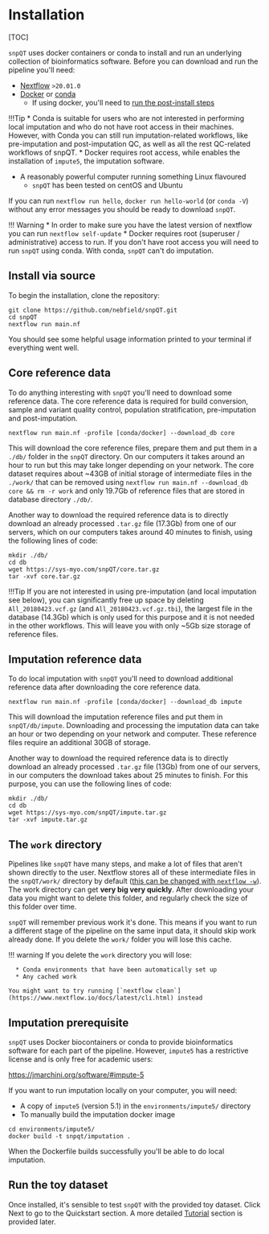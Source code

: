 # Installation

[TOC]

`snpQT` uses docker containers or conda to install and run an underlying collection of bioinformatics software. Before you can download and run the pipeline you'll need:

* [Nextflow](https://www.nextflow.io) `>20.01.0`
* [Docker](https://docs.docker.com/get-docker/) or [conda](https://docs.conda.io/projects/conda/en/latest/user-guide/install/)
    * If using docker, you'll need to [run the post-install steps](https://docs.docker.com/engine/install/linux-postinstall/)

!!!Tip
	* Conda is suitable for users who are not interested in performing local imputation and who do not have root access in their machines. However, with Conda you can still run imputation-related workflows, like pre-imputation and post-imputation QC, as well as all the rest QC-related workflows of snpQT.
	* Docker requires root access, while enables the installation of `impute5`, the imputation software.
		
* A reasonably powerful computer running something Linux flavoured 
    * `snpQT` has been tested on centOS and Ubuntu

If you can run `nextflow run hello`, `docker run hello-world` (or `conda -V`) without any error messages you should be ready to download `snpQT`. 
    
!!! Warning
	* In order to make sure you have the latest version of nextflow you can run `nextflow self-update`
	* Docker requires root (superuser / administrative) access to run. If you don't have root access you will need to run `snpQT` using conda. With conda, `snpQT` can't do imputation.

	
## Install via source

To begin the installation, clone the repository:

```
git clone https://github.com/nebfield/snpQT.git
cd snpQT
nextflow run main.nf
```

You should see some helpful usage information printed to your terminal if everything went well.

## Core reference data

To do anything interesting with `snpQT` you'll need to download some reference data. The core reference data is required for build conversion, sample and variant quality control, population stratification, pre-imputation and post-imputation.

```
nextflow run main.nf -profile [conda/docker] --download_db core
```

This will download the core reference files, prepare them and put them in a `./db/` folder in the `snpQT` directory. On our computers it takes around an hour to run but this may take longer depending on your network. The core dataset requires about ~43GB of initial storage of intermediate files in the `./work/` that can be removed using `nextflow run main.nf --download_db core && rm -r work` and only 19.7Gb of reference files that are stored in database directory `./db/`.

Another way to download the required reference data is to directly download an already processed `.tar.gz` file (17.3Gb) from one of our servers, which on our computers takes around 40 minutes to finish, using the following lines of code:

```
mkdir ./db/
cd db
wget https://sys-myo.com/snpQT/core.tar.gz
tar -xvf core.tar.gz
```

!!!Tip
	If you are not interested in using pre-imputation (and local imputation see below), you can significantly free up space by deleting `All_20180423.vcf.gz` (and `All_20180423.vcf.gz.tbi`), the largest file in the database (14.3Gb) which is only used for this purpose and it is not needed in the other workflows. This will leave you with only ~5Gb size storage of reference files.

## Imputation reference data

To do local imputation with `snpQT` you'll need to download additional reference data after downloading the core reference data. 

```
nextflow run main.nf -profile [conda/docker] --download_db impute
```

This will download the imputation reference files and put them in `snpQT/db/impute`. Downloading and processing the imputation data can take an hour or two depending on your network and computer. These reference files require an additional 30GB of storage.

Another way to download the required reference data is to directly download an already processed `.tar.gz` file (13Gb) from one of our servers, in our computers the download takes about 25 minutes to finish. For this purpose, you can use the following lines of code:

```
mkdir ./db/
cd db
wget https://sys-myo.com/snpQT/impute.tar.gz
tar -xvf impute.tar.gz
```

## The `work` directory

Pipelines like `snpQT` have many steps, and make a lot of files that aren't shown directly to the user. Nextflow stores all of these intermediate files in the `snpQT/work/` directory by default ([this can be changed with `nextflow -w`](https://www.nextflow.io/docs/latest/cli.html)). The work directory can get **very big very quickly**. After downloading your data you might want to delete this folder, and regularly check the size of this folder over time.

`snpQT` will remember previous work it's done. This means if you want to run a different stage of the pipeline on the same input data, it should skip work already done. If you delete the `work/` folder you will lose this cache. 

!!! warning
    If you delete the `work` directory you will lose:

      * Conda environments that have been automatically set up
      * Any cached work
      
    You might want to try running [`nextflow clean`](https://www.nextflow.io/docs/latest/cli.html) instead 

## Imputation prerequisite 

`snpQT` uses Docker biocontainers or conda to provide bioinformatics software for each part of the pipeline. However, `impute5` has a restrictive license and is only free for academic users:

<https://jmarchini.org/software/#impute-5>

If you want to run imputation locally on your computer, you will need:

* A copy of `impute5` (version 5.1) in the `environments/impute5/` directory
* To manually build the imputation docker image

```
cd environments/impute5/
docker build -t snpqt/imputation .
```

When the Dockerfile builds successfully you'll be able to do local imputation.

## Run the toy dataset

Once installed, it's sensible to test `snpQT` with the provided toy dataset. Click Next to go to the Quickstart section. A more detailed [Tutorial](https://tutorial-snpqt.readthedocs.io/en/latest/user-guide/results/) section is provided later.
